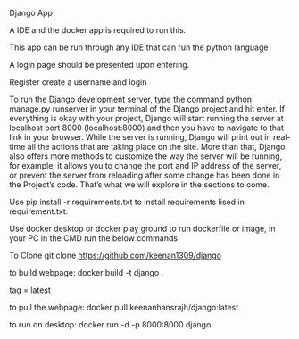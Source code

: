 Django App

A IDE and the docker app is required to run this.

This app can be run through any IDE that can run the python language

A login page should be presented upon entering.

Register create a username and login


To run the Django development server, type the command python manage.py runserver in your terminal of the Django project and hit enter. If everything is okay with your project, 
Django will start running the server at localhost port 8000 (localhost:8000) and then you have to navigate to that link in your browser. While the server is running, 
Django will print out in real-time all the actions that are taking place on the site. More than that, Django also offers more methods to customize the way the server will be running, for example, 
it allows you to change the port and IP address of the server, or prevent the server from reloading after some change has been done in the Project’s code. That’s what we will explore in the sections to come.

Use pip install -r requirements.txt to install requirements lised in requirement.txt.

Use docker desktop or docker play ground to run dockerfile or image, in your PC in the  CMD run the below commands

To Clone
git clone https://github.com/keenan1309/django

to build webpage:
docker build -t django . 

tag = latest

to pull the webpage:
docker pull keenanhansrajh/django:latest

to run on desktop:
docker run -d -p 8000:8000 django


